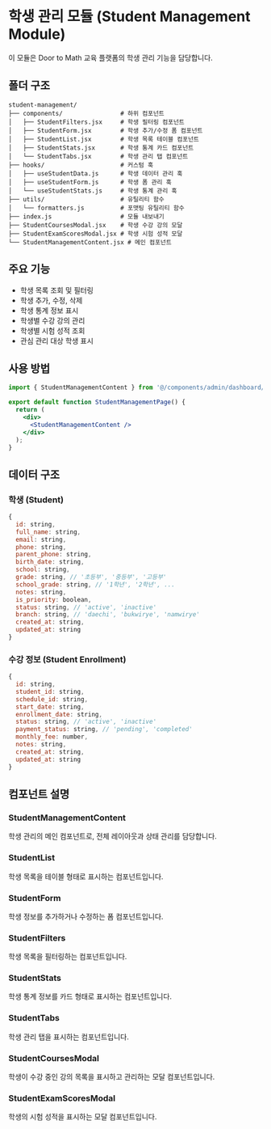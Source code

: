 # 학생 관리 모듈 (Student Management Module)

이 모듈은 Door to Math 교육 플랫폼의 학생 관리 기능을 담당합니다.

## 폴더 구조

```
student-management/
├── components/                # 하위 컴포넌트
│   ├── StudentFilters.jsx     # 학생 필터링 컴포넌트
│   ├── StudentForm.jsx        # 학생 추가/수정 폼 컴포넌트
│   ├── StudentList.jsx        # 학생 목록 테이블 컴포넌트
│   ├── StudentStats.jsx       # 학생 통계 카드 컴포넌트
│   └── StudentTabs.jsx        # 학생 관리 탭 컴포넌트
├── hooks/                     # 커스텀 훅
│   ├── useStudentData.js      # 학생 데이터 관리 훅
│   ├── useStudentForm.js      # 학생 폼 관리 훅
│   └── useStudentStats.js     # 학생 통계 관리 훅
├── utils/                     # 유틸리티 함수
│   └── formatters.js          # 포맷팅 유틸리티 함수
├── index.js                   # 모듈 내보내기
├── StudentCoursesModal.jsx    # 학생 수강 강의 모달
├── StudentExamScoresModal.jsx # 학생 시험 성적 모달
└── StudentManagementContent.jsx # 메인 컴포넌트
```

## 주요 기능

- 학생 목록 조회 및 필터링
- 학생 추가, 수정, 삭제
- 학생 통계 정보 표시
- 학생별 수강 강의 관리
- 학생별 시험 성적 조회
- 관심 관리 대상 학생 표시

## 사용 방법

```jsx
import { StudentManagementContent } from '@/components/admin/dashboard/student-management';

export default function StudentManagementPage() {
  return (
    <div>
      <StudentManagementContent />
    </div>
  );
}
```

## 데이터 구조

### 학생 (Student)

```javascript
{
  id: string,
  full_name: string,
  email: string,
  phone: string,
  parent_phone: string,
  birth_date: string,
  school: string,
  grade: string, // '초등부', '중등부', '고등부'
  school_grade: string, // '1학년', '2학년', ...
  notes: string,
  is_priority: boolean,
  status: string, // 'active', 'inactive'
  branch: string, // 'daechi', 'bukwirye', 'namwirye'
  created_at: string,
  updated_at: string
}
```

### 수강 정보 (Student Enrollment)

```javascript
{
  id: string,
  student_id: string,
  schedule_id: string,
  start_date: string,
  enrollment_date: string,
  status: string, // 'active', 'inactive'
  payment_status: string, // 'pending', 'completed'
  monthly_fee: number,
  notes: string,
  created_at: string,
  updated_at: string
}
```

## 컴포넌트 설명

### StudentManagementContent

학생 관리의 메인 컴포넌트로, 전체 레이아웃과 상태 관리를 담당합니다.

### StudentList

학생 목록을 테이블 형태로 표시하는 컴포넌트입니다.

### StudentForm

학생 정보를 추가하거나 수정하는 폼 컴포넌트입니다.

### StudentFilters

학생 목록을 필터링하는 컴포넌트입니다.

### StudentStats

학생 통계 정보를 카드 형태로 표시하는 컴포넌트입니다.

### StudentTabs

학생 관리 탭을 표시하는 컴포넌트입니다.

### StudentCoursesModal

학생이 수강 중인 강의 목록을 표시하고 관리하는 모달 컴포넌트입니다.

### StudentExamScoresModal

학생의 시험 성적을 표시하는 모달 컴포넌트입니다.